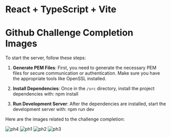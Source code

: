# React + TypeScript + Vite
# Github Challenge Completion Images

To start the server, follow these steps:

1. **Generate PEM Files**: First, you need to generate the necessary PEM files for secure communication or authentication. Make sure you have the appropriate tools like OpenSSL installed.

3. **Install Dependencies**: Once in the `/src` directory, install the project dependencies with:
   npm install


4. **Run Development Server**: After the dependencies are installed, start the development server with:
   npm run dev


Here are the images related to the challenge completion:

![ph4](https://github.com/user-attachments/assets/92460f89-22a5-4fa1-91e2-b1f24798cd8f)
![ph1](https://github.com/user-attachments/assets/cab5aac8-f913-4639-87e4-248afff024a3)
![ph2](https://github.com/user-attachments/assets/97abbfdd-f1e6-4636-801a-f849af7ec037)
![ph3](https://github.com/user-attachments/assets/a107da28-bc31-4d5f-b3c8-89e08d70c939)